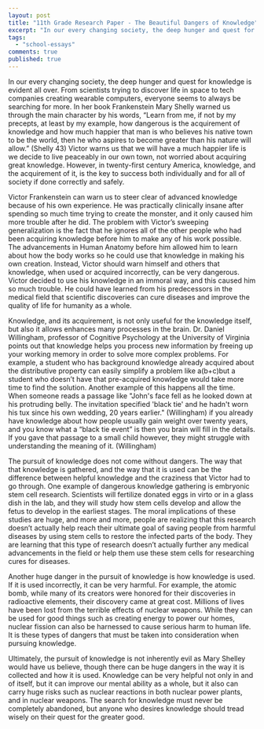```yaml
---
layout: post
title: "11th Grade Research Paper - The Beautiful Dangers of Knowledge"
excerpt: "In our every changing society, the deep hunger and quest for knowledge is evident all over."
tags: 
  - "school-essays"
comments: true
published: true
---
```



In our every changing society, the deep hunger and quest for knowledge is evident all over. From scientists trying to discover life in space to tech companies creating wearable computers, everyone seems to always be searching for more. In her book Frankenstein Mary Shelly warned us through the main character by his words, “Learn from me, if not by my precepts, at least by my example, how dangerous is the acquirement of knowledge and how much happier that man is who believes his native town to be the world, then he who aspires to become greater than his nature will allow.” (Shelly 43) Victor warns us that we will have a much happier life is we decide to live peaceably in our own town, not worried about acquiring great knowledge. However, in twenty-first century America, knowledge, and the acquirement of it, is the key to success both individually and for all of society if done correctly and safely.

Victor Frankenstein can warn us to steer clear of advanced knowledge because of his own experience. He was practically clinically insane after spending so much time trying to create the monster, and it only caused him more trouble after he did. The problem with Victor’s sweeping generalization is the fact that he ignores all of the other people who had been acquiring knowledge before him to make any of his work possible. The advancements in Human Anatomy before him allowed him to learn about how the body works so he could use that knowledge in making his own creation. Instead, Victor should warn himself and others that knowledge, when used or acquired incorrectly, can be very dangerous. Victor decided to use his knowledge in an immoral way, and this caused him so much trouble. He could have learned from his predecessors in the medical field that scientific discoveries can cure diseases and improve the quality of life for humanity as a whole. 

Knowledge, and its acquirement, is not only useful for the knowledge itself, but also it allows enhances many processes in the brain. Dr. Daniel Willingham, professor of Cognitive Psychology at the University of Virginia points out that knowledge helps you process new information by freeing up your working memory in order to solve more complex problems. For example, a student who has background knowledge already acquired about the distributive property can easily simplify a problem like a(b+c)but a student who doesn’t have that pre-acquired knowledge would take more time to find the solution. Another example of this happens all the time. When someone reads a passage like "John's face fell as he looked down at his protruding belly. The invitation specified 'black tie' and he hadn't worn his tux since his own wedding, 20 years earlier." (Willingham) if you already have knowledge about how people usually gain weight over twenty years, and you know what a “black tie event” is then you brain will fill in the details. If you gave that passage to a small child however, they might struggle with understanding the meaning of it. (Willingham)

The pursuit of knowledge does not come without dangers. The way that that knowledge is gathered, and the way that it is used can be the difference between helpful knowledge and the craziness that Victor had to go through. One example of dangerous knowledge gathering is embryonic stem cell research. Scientists will fertilize donated eggs in virto or in a glass dish in the lab, and they will study how stem cells develop and allow the fetus to develop in the earliest stages. The moral implications of these studies are huge, and more and more, people are realizing that this research doesn’t actually help reach their ultimate goal of saving people from harmful diseases by using stem cells to restore the infected parts of the body. They are learning that this type of research doesn’t actually further any medical advancements in the field or help them use these stem cells for researching cures for diseases.

Another huge danger in the pursuit of knowledge is how knowledge is used. If it is used incorrectly, it can be very harmful. For example, the atomic bomb, while many of its creators were honored for their discoveries in radioactive elements, their discovery came at great cost. Millions of lives have been lost from the terrible effects of nuclear weapons. While they can be used for good things such as creating energy to power our homes, nuclear fission can also be harnessed to cause serious harm to human life. It is these types of dangers that must be taken into consideration when pursuing knowledge.

Ultimately, the pursuit of knowledge is not inherently evil as Mary Shelley would have us believe, though there can be huge dangers in the way it is collected and how it is used. Knowledge can be very helpful not only in and of itself, but it can improve our mental ability as a whole, but it also can carry huge risks such as nuclear reactions in both nuclear power plants, and in nuclear weapons. The search for knowledge must never be completely abandoned, but anyone who desires knowledge should tread wisely on their quest for the greater good.
